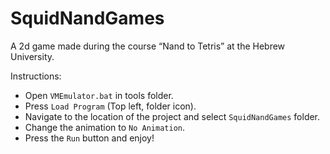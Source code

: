 # SquidNandGames
A 2d game made during the course “Nand to Tetris” at the Hebrew University.

Instructions:
* Open `VMEmulator.bat` in tools folder.
* Press `Load Program` (Top left, folder icon).
* Navigate to the location of the project and select `SquidNandGames` folder.
* Change the animation to `No Animation`.
* Press the `Run` button and enjoy!
